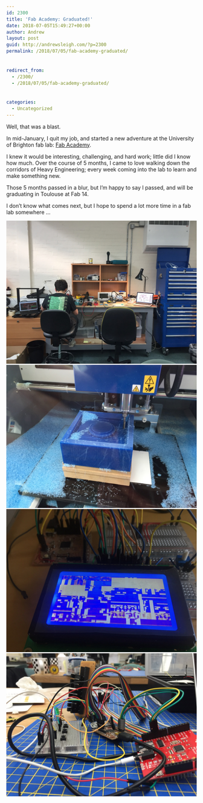 ```yaml
---
id: 2300
title: 'Fab Academy: Graduated!'
date: 2018-07-05T15:49:27+00:00
author: Andrew
layout: post
guid: http://andrewsleigh.com/?p=2300
permalink: /2018/07/05/fab-academy-graduated/


redirect_from:
  - /2300/
  - /2018/07/05/fab-academy-graduated/


categories:
  - Uncategorized
---
```

Well, that was a blast.

In mid-January, I quit my job, and started a new adventure at the University of Brighton fab lab: [Fab Academy](/projects/fab-academy/).

I knew it would be interesting, challenging, and hard work; little did I know how much. Over the course of 5 months, I came to love walking down the corridors of Heavy Engineering; every week coming into the lab to learn and make something new.<!--more-->

Those 5 months passed in a blur, but I&#8217;m happy to say I passed, and will be graduating in Toulouse at Fab 14.

I don&#8217;t know what comes next, but I hope to spend a lot more time in a fab lab somewhere &#8230;

<img class="alignnone size-full wp-image-2302" src="/assets/2018/07/IMG_0728.jpg" alt=""     />

<img class="alignnone size-full wp-image-2303" src="/assets/2018/07/IMG_0480.jpg" alt=""     />

<img class="alignnone size-full wp-image-2304" src="/assets/2018/07/IMG_0772.jpg" alt=""     />

<img class="alignnone size-full wp-image-2305" src="/assets/2018/07/IMG_1097.jpg" alt=""     />